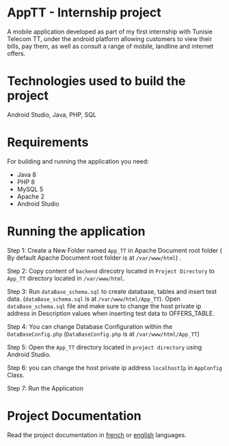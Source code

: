 # AppTT - Internship project

A mobile application developed  as part of my first internship with Tunisie Telecom TT, under the android platform allowing customers to view their bills, pay them, as well as consult a range of mobile, landline and internet offers.

# Technologies used to build the project

Android Studio, Java, PHP, SQL

# Requirements

For building and running the application you need:

- Java 8
- PHP 8
- MySQL 5
- Apache 2
- Android Studio

# Running the application

Step 1: Create a New Folder named `App_TT` in Apache Document root folder ( By default Apache Document root folder  is at `/var/www/html`) .

Step 2: Copy content of `backend` direcotry located in `Project Directory` to `App_TT` directory located in `/var/www/html`.

Step 3: Run `dataBase_schema.sql` to create database,  tables and insert test data.      (`dataBase_schema.sql` is at `/var/www/html/App_TT`). Open `dataBase_schema.sql` file and make sure to change the  host private ip address in Description values when inserting test data to OFFERS_TABLE.

Step 4: You can change Database Configuration within the `DataBaseConfig.php` (`DataBaseConfig.php` is at `/var/www/html/App_TT`)

Step 5: Open  the `App_TT` directory located in `project directory` using Android Studio.

Step 6: you can change the host private ip address `localhostIp` in `AppConfig` Class.

 Step 7: Run the Application

# Project Documentation

Read the project documentation in [french](https://esprittncom-my.sharepoint.com/:b:/g/personal/wissem_boujlida_esprit_tn/EeoD026NP31NtZIzqwllMa0BXbz0yQMHmkEMwGAGA3ZH_A?e=twpiDS) or [english](https://esprittncom-my.sharepoint.com/:b:/g/personal/wissem_boujlida_esprit_tn/Ee_85A4KufNFjqIew1FWCHYBfTp8bVC_NrEHQZ9Mcr9ipg?e=hYy6XR) languages.

